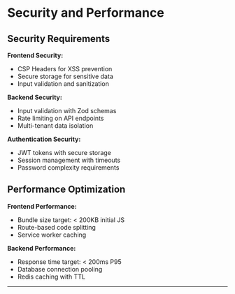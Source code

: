 # Security and Performance

## Security Requirements

**Frontend Security:**
- CSP Headers for XSS prevention
- Secure storage for sensitive data
- Input validation and sanitization

**Backend Security:**
- Input validation with Zod schemas
- Rate limiting on API endpoints
- Multi-tenant data isolation

**Authentication Security:**
- JWT tokens with secure storage
- Session management with timeouts
- Password complexity requirements

## Performance Optimization

**Frontend Performance:**
- Bundle size target: < 200KB initial JS
- Route-based code splitting
- Service worker caching

**Backend Performance:**
- Response time target: < 200ms P95
- Database connection pooling
- Redis caching with TTL

---
